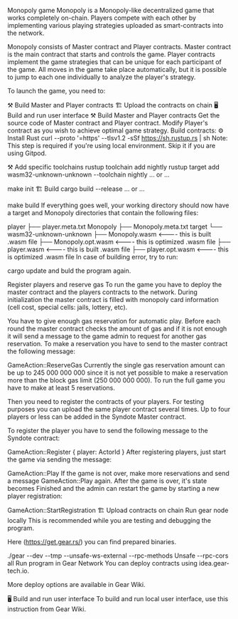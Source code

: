 Monopoly game
Monopoly is a Monopoly-like decentralized game that works completely on-chain. Players compete with each other by implementing various playing strategies uploaded as smart-contracts into the network.

Monopoly consists of Master contract and Player contracts. Master contract is the main contract that starts and controls the game. Player contracts implement the game strategies that can be unique for each participant of the game. All moves in the game take place automatically, but it is possible to jump to each one individually to analyze the player's strategy.

To launch the game, you need to:

⚒️ Build Master and Player contracts
🏗️ Upload the contracts on chain
🖥️ Build and run user interface
⚒️ Build Master and Player contracts
Get the source code of Master contract and Player contract.
Modify Player's contract as you wish to achieve optimal game strategy.
Build contracts:
⚙️ Install Rust
curl --proto '=https' --tlsv1.2 -sSf https://sh.rustup.rs | sh
Note: This step is required if you're using local environment. Skip it if you are using Gitpod.

⚒️ Add specific toolchains
rustup toolchain add nightly
rustup target add wasm32-unknown-unknown --toolchain nightly
... or ...

make init
🏗️ Build
cargo build --release
... or ...

make build
If everything goes well, your working directory should now have a target and Monopoly directories that contain the following files:

player
    ├── player.meta.txt
Monopoly
    ├── Monopoly.meta.txt
target
    └── wasm32-unknown-unknown
        ├── Monopoly.wasm      <---- this is built .wasm file
        ├── Monopoly.opt.wasm  <---- this is optimized .wasm file
        ├── player.wasm       <---- this is built .wasm file
        ├── player.opt.wasm   <---- this is optimized .wasm file
In case of building error, try to run:

cargo update
and buld the program again.

Register players and reserve gas
To run the game you have to deploy the master contract and the players contracts to the network. During initialization the master contract is filled with monopoly card information (cell cost, special cells: jails, lottery, etc).

You have to give enough gas reservation for automatic play. Before each round the master contract checks the amount of gas and if it is not enough it will send a message to the game admin to request for another gas reservation. To make a reservation you have to send to the master contract the following message:

GameAction::ReserveGas
Currently the single gas reservation amount can be up to 245 000 000 000 since it is not yet possible to make a reservation more than the block gas limit (250 000 000 000). To run the full game you have to make at least 5 reservations.

Then you need to register the contracts of your players. For testing purposes you can upload the same player contract several times. Up to four players or less can be added in the Syndote Master contract.

To register the player you have to send the following message to the Syndote contract:

GameAction::Register {
    player: ActorId
}
After registering players, just start the game via sending the message:

GameAction::Play
If the game is not over, make more reservations and send a message GameAction::Play again. After the game is over, it's state becomes Finished and the admin can restart the game by starting a new player registration:

GameAction::StartRegistration
🏗️ Upload contracts on chain
Run gear node locally
This is recommended while you are testing and debugging the program.

Here (https://get.gear.rs/) you can find prepared binaries.

./gear --dev --tmp --unsafe-ws-external --rpc-methods Unsafe --rpc-cors all
Run program in Gear Network
You can deploy contracts using idea.gear-tech.io.

More deploy options are available in Gear Wiki.

🖥️ Build and run user interface
To build and run local user interface, use this instruction from Gear Wiki.